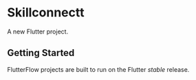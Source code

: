 # Skillconnectt

A new Flutter project.

## Getting Started

FlutterFlow projects are built to run on the Flutter _stable_ release.
